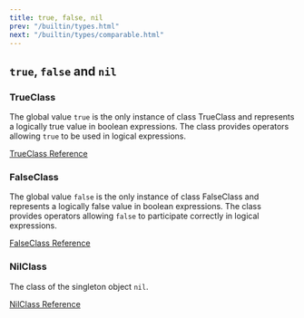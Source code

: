 ```yaml
---
title: true, false, nil
prev: "/builtin/types.html"
next: "/builtin/types/comparable.html"
---
```


## `true`, `false` and `nil`[](#true-false-and-nil)



### TrueClass[](#trueclass)

The global value `true` is the only instance of class TrueClass and represents a logically true value in boolean expressions. The class provides operators allowing `true` to be used in logical expressions.

<a href='https://ruby-doc.org/core-2.7.0/TrueClass.html' class='ruby-doc remote' target='_blank'>TrueClass Reference</a>



### FalseClass[](#falseclass)

The global value `false` is the only instance of class FalseClass and represents a logically false value in boolean expressions. The class provides operators allowing `false` to participate correctly in logical expressions.

<a href='https://ruby-doc.org/core-2.7.0/FalseClass.html' class='ruby-doc remote' target='_blank'>FalseClass Reference</a>



### NilClass[](#nilclass)

The class of the singleton object `nil`.

<a href='https://ruby-doc.org/core-2.7.0/NilClass.html' class='ruby-doc remote' target='_blank'>NilClass Reference</a>

